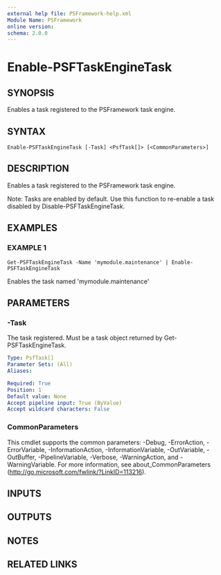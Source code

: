 ```yaml
---
external help file: PSFramework-help.xml
Module Name: PSFramework
online version:
schema: 2.0.0
---
```


# Enable-PSFTaskEngineTask

## SYNOPSIS
Enables a task registered to the PSFramework task engine.

## SYNTAX

```
Enable-PSFTaskEngineTask [-Task] <PsfTask[]> [<CommonParameters>]
```

## DESCRIPTION
Enables a task registered to the PSFramework task engine.

Note:
Tasks are enabled by default.
Use this function to re-enable a task disabled by Disable-PSFTaskEngineTask.

## EXAMPLES

### EXAMPLE 1
```
Get-PSFTaskEngineTask -Name 'mymodule.maintenance' | Enable-PSFTaskEngineTask
```

Enables the task named 'mymodule.maintenance'

## PARAMETERS

### -Task
The task registered.
Must be a task object returned by Get-PSFTaskEngineTask.

```yaml
Type: PsfTask[]
Parameter Sets: (All)
Aliases:

Required: True
Position: 1
Default value: None
Accept pipeline input: True (ByValue)
Accept wildcard characters: False
```

### CommonParameters
This cmdlet supports the common parameters: -Debug, -ErrorAction, -ErrorVariable, -InformationAction, -InformationVariable, -OutVariable, -OutBuffer, -PipelineVariable, -Verbose, -WarningAction, and -WarningVariable. For more information, see about_CommonParameters (http://go.microsoft.com/fwlink/?LinkID=113216).

## INPUTS

## OUTPUTS

## NOTES

## RELATED LINKS

